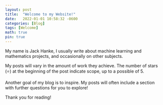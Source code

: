 ```yaml
---
layout: post
title:  "Welcome to my Website!"
date:   2022-01-01 10:58:32 -0600
categories: [Blog]
tags: [Welcome]
math: true
pin: true
---
```


My name is Jack Hanke, I usually write about machine learning and mathematics projects, and occasionally on other subjects.

My posts will vary in the amount of work they achieve. The number of stars (⭐) at the beginning of the post indicate scope, up to a possible of 5.  

Another goal of my blog is to inspire. My posts will often include a section with further questions for you to explore! 

Thank you for reading!
